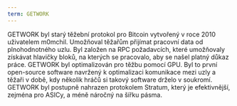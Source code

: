 ```yaml
---
term: GETWORK
---
```


GETWORK byl starý těžební protokol pro Bitcoin vytvořený v roce 2010 uživatelem m0mchil. Umožňoval těžařům přijímat pracovní data od plnohodnotného uzlu. Byl založen na RPC požadavcích, které umožňovaly získávat hlavičky bloků, na kterých se pracovalo, aby se našel platný důkaz práce. GETWORK byl optimalizován pro těžbu pomocí GPU. Byl to první open-source software navržený k optimalizaci komunikace mezi uzly a těžaři v době, kdy několik hráčů si takový software drželo v soukromí. GETWORK byl postupně nahrazen protokolem Stratum, který je efektivnější, zejména pro ASICy, a méně náročný na šířku pásma.
